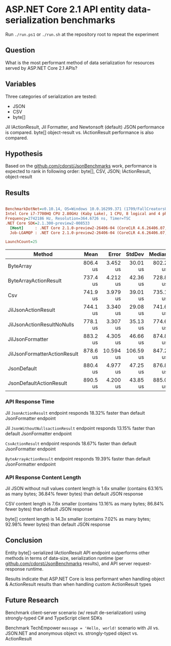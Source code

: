 # ASP.NET Core 2.1 API entity data-serialization benchmarks
Run `./run.ps1` or `./run.sh` at the repository root to repeat the experiment

## Question

What is the most performant method of data serialization for resources served by ASP.NET Core 2.1 APIs?

## Variables

Three categories of serialization are tested:

- JSON
- CSV
- byte[]

Jil IActionResult, Jil Formatter, and Newtonsoft (default) JSON performance is compared. byte[] object-result vs. IActionResult performance is also compared.

## Hypothesis

Based on the [github.com/cdorst/JsonBenchmarks](https://github.com/cdorst/JsonBenchmarks) work, performance is expected to rank in following order: byte[], CSV, JSON; IActionResult, object-result

## Results

``` ini

BenchmarkDotNet=v0.10.14, OS=Windows 10.0.16299.371 (1709/FallCreatorsUpdate/Redstone3)
Intel Core i7-7700HQ CPU 2.80GHz (Kaby Lake), 1 CPU, 8 logical and 4 physical cores
Frequency=2742186 Hz, Resolution=364.6726 ns, Timer=TSC
.NET Core SDK=2.1.300-preview2-008533
  [Host]     : .NET Core 2.1.0-preview2-26406-04 (CoreCLR 4.6.26406.07, CoreFX 4.6.26406.04), 64bit RyuJIT
  Job-LGAMQP : .NET Core 2.1.0-preview2-26406-04 (CoreCLR 4.6.26406.07, CoreFX 4.6.26406.04), 64bit RyuJIT

LaunchCount=25  

```
|                       Method |     Mean |     Error |    StdDev |   Median | Rank |
|----------------------------- |---------:|----------:|----------:|---------:|-----:|
|                    ByteArray | 806.4 us |  3.452 us |  30.01 us | 802.2 us |    4 |
|        ByteArrayActionResult | 737.4 us |  4.212 us |  42.36 us | 728.8 us |    1 |
|                          Csv | 741.9 us |  3.979 us |  39.01 us | 735.1 us |    2 |
|          JilJsonActionResult | 744.1 us |  3.340 us |  29.08 us | 741.6 us |    2 |
|   JilJsonActionResultNoNulls | 778.1 us |  3.307 us |  35.13 us | 774.6 us |    3 |
|             JilJsonFormatter | 883.2 us |  4.305 us |  46.66 us | 874.8 us |    5 |
| JilJsonFormatterActionResult | 878.6 us | 10.594 us | 106.59 us | 847.2 us |    5 |
|                  JsonDefault | 880.4 us |  4.977 us |  47.25 us | 876.8 us |    5 |
|      JsonDefaultActionResult | 890.5 us |  4.200 us |  43.85 us | 885.0 us |    6 |

### API Response Time

Jil `JsonActionResult` endpoint responds 18.32% faster than default JsonFormatter endpoint

Jil `JsonWithoutNullsactionResult` endpoint responds 13.15% faster than default JsonFormatter endpoint

`CsvActionResult` endpoint responds 18.67% faster than default JsonFormatter endpoint

`ByteArrayActionResult` endpoint responds 19.39% faster than default JsonFormatter endpoint

### API Response Content Length

Jil JSON without null values content length is 1.6x smaller (contains 63.16% as many bytes; 36.84% fewer bytes) than default JSON response

CSV content length is 7.6x smaller (contains 13.16% as many bytes; 86.84% fewer bytes) than default JSON response

byte[] content length is 14.3x smaller (contains 7.02% as many bytes; 92.98% fewer bytes) than default JSON response


## Conclusion

Entity byte[]-serialized IActionResult API endpoint outperforms other methods in terms of data-size, serialization runtime (per [github.com/cdorst/JsonBenchmarks](https://github.com/cdorst/JsonBenchmarks) results), and API server request-response runtime.

Results indicate that ASP.NET Core is less performant when handling object & ActionResult<T> results than when handling custom ActionResult types

## Future Research

Benchmark client-server scenario (w/ result de-serialization) using strongly-typed C# and TypeScript client SDKs

Benchmark TechEmpower `message = 'Hello, world!` scenario with Jil vs. JSON.NET and anonymous object vs. strongly-typed object vs. ActionResult<T>

